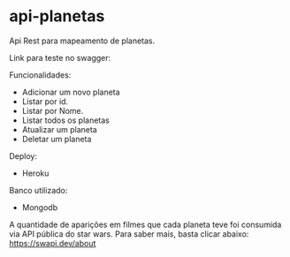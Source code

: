 # api-planetas
Api Rest para mapeamento de planetas.

Link para teste no swagger: 


Funcionalidades: 
- Adicionar um novo planeta
- Listar por id.
- Listar por Nome.
- Listar todos os planetas
- Atualizar um planeta
- Deletar um planeta

Deploy:
- Heroku

Banco utilizado: 
- Mongodb

A quantidade de aparições em filmes que cada planeta teve foi consumida via API pública do star wars. Para saber mais, basta clicar abaixo: 
https://swapi.dev/about

